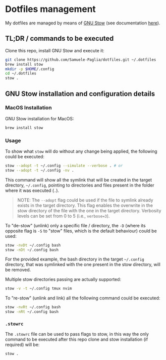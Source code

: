 # Dotfiles management

My dotfiles are managed by means of [GNU Stow](https://www.gnu.org/software/stow) (see documentation [here](https://www.gnu.org/software/stow/manual/stow.html)).


## TL;DR / commands to be executed

Clone this repo, install GNU Stow and execute it:

```bash
git clone https://github.com/Samuele-Paglia/dotfiles.git ~/.dotfiles
brew install stow
mkdir -p $HOME/.config
cd ~/.dotfiles
stow .
```

## GNU Stow installation and configuration details

### MacOS Installation

GNU Stow installation for MacOS:

```bash
brew install stow
```

### Usage

To show what `stow` will do without any change being applied, the following could be executed:

```bash
stow --adopt -t ~/.config --simulate --verbose . # or
stow --adopt -t ~/.config -nv .
```

This command will show all the symlink that will be created in the target directory, `~/.config`, pointing to directories and files present in the folder where it was executed (`.`).

>NOTE: The `--adopt` flag could be used if the file to symlink already exists in the target directory. This flag enables the overwrite in the stow directory of the file with the one in the target directory.
> Verbosity levels can be set from 0 to 5 (i.e., `verbose=3`).

To "de-stow" (unlink) only a specific file / directory, the `-D` (where its opposite flag is `-S` to "stow" files, which is the default behaviour) could be used:

 ```bash
stow -nvDt ~/.config bash
stow -nDt ~/.config bash
```

For the provided example, the bash directory in the target `~/.config` directory, that was symlinked with the one present in the stow directory, will be removed.

Multiple stow directories passing are actually supported:

```bash
stow -v -t ~/.config tmux nvim
```

To "re-stow" (unlink and link) all the following command could be executed:

 ```bash
stow -nvRt ~/.config bash
stow -nRt ~/.config bash
```

### `.stowrc`

The `.stowrc` file can be used to pass flags to stow, in this way the only command to be executed after this repo clone and stow installation (if required) will be:

```bash
stow .
```
